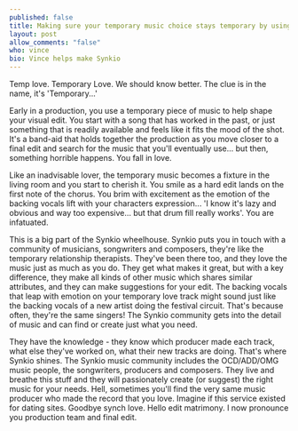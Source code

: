 ```yaml
---
published: false
title: Making sure your temporary music choice stays temporary by using the Synkio community.
layout: post
allow_comments: "false"
who: vince
bio: Vince helps make Synkio
---
```


Temp love. Temporary Love. We should know better. The clue is in the name, it's 'Temporary...'<!--excerpt-->

Early in a production, you use a temporary piece of music to help shape your visual edit. You start with a song that has worked in the past, or just something that is readily available and feels like it fits the mood of the shot. It's a band-aid that holds together the production as you move closer to a final edit and search for the music that you'll eventually use... but then, something horrible happens. You fall in love.  

Like an inadvisable lover, the temporary music becomes a fixture in the living room and you start to cherish it. You smile as a hard edit lands on the first note of the chorus. You brim with excitement as the emotion of the backing vocals lift with your characters expression... 'I know it's lazy and obvious and way too expensive... but that drum fill really works'. You are infatuated. 

This is a big part of the Synkio wheelhouse. Synkio puts you in touch with a community of musicians, songwriters and composers, they're like the temporary relationship therapists. They've been there too, and they love the music just as much as you do. They get what makes it great, but with a key difference, they make all kinds of other music which shares similar attributes, and they can make suggestions for your edit. The backing vocals that leap with emotion on your temporary love track might sound just like the backing vocals of a new artist doing the festival circuit. That's because often, they're the same singers! The Synkio community gets into the detail of music and can find or create just what you need.

They have the knowledge - they know which producer made each track, what else they've worked on, what their new tracks are doing. That's where Synkio shines. The Synkio music community includes the OCD/ADD/OMG music people, the songwriters, producers and composers. They live and breathe this stuff and they will passionately create (or suggest) the right music for your needs. Hell, sometimes you'll find the very same music producer who made the record that you love. Imagine if this service existed for dating sites. Goodbye synch love. Hello edit matrimony. I now pronounce you production team and final edit. 